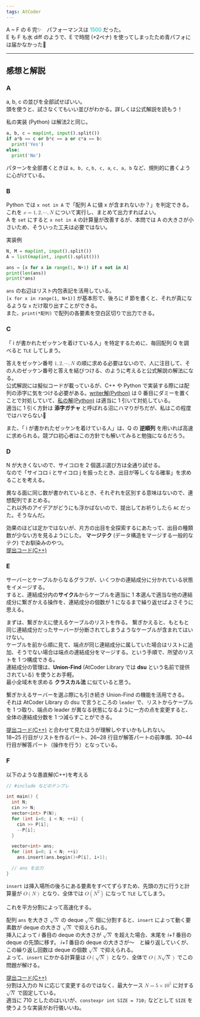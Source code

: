 ```yaml
---
tags: AtCoder
---
```


A ~ F の 6 完✨　パフォーマンスは <span style="color: #00C0C0">1500</span> だった。\
E も F も水 diff のようで、E で時間 (+2ペナ) を使ってしまったため青パフォには届かなかった🥲

---

## 感想と解説

### A
a, b, c の並びを全部試せばいい。\
頭を使うと、試さなくてもいい並びがわかる。詳しくは公式解説を読もう！

私の実装 (Python) は解法2と同じ。
```python
a, b, c = map(int, input().split())
if a*b == c or b*c == a or c*a == b:
  print('Yes')
else:
  print('No')
```

パターンを全部書くときは `a, b, c`, `b, c, a`, `c, a, b` など、規則的に書くように心がけている。

### B
Python では `x not in A` で「配列 A に値 x が含まれないか？」を判定できる。これを <math><mi>x</mi><mo>=</mo><mn>1</mn><mo>,</mo><mn>2</mn><mo>,</mo><mi>&#x22EF;</mi><mo>,</mo><mi>N</mi></math> について実行し、まとめて出力すればよい。\
A を `set` にすると `x not in A` の計算量が改善するが、本問では A の大きさが小さいため、そういった工夫は必要ではない。

実装例
```python
N, M = map(int, input().split())
A = list(map(int, input().split()))

ans = [x for x in range(1, N+1) if x not in A]
print(len(ans))
print(*ans)
```

`ans` の右辺はリスト内包表記を活用している。\
`[x for x in range(1, N+1)]` が基本形で、後ろに if 節を書くと、それが真になるような `x` だけ取り出すことができる。\
また、`print(*配列)` で配列の各要素を空白区切りで出力できる。

### C
「 i が書かれたゼッケンを着けている人」を特定するために、毎回配列 Q を調べると `TLE` してしまう。

答えをゼッケン番号 <math><mn>1</mn><mo>,</mo><mn>2</mn><mo>,</mo><mi>&#x22EF;</mi><mo>,</mo><mi>N</mi></math> の順に求める必要はないので、人に注目して、その人のゼッケン番号と答えを結びつける、のように考えると公式解説の解法になる。\
公式解説には擬似コードが載っているが、C++ や Python で実装する際には配列の添字に気をつける必要がある。[writer解(Python)](https://atcoder.jp/contests/abc392/submissions/62359707) は 0 番目にダミーを置くことで対処していて、[私の解(Python)](https://atcoder.jp/contests/abc392/submissions/62510554) は適当に 1 引いて対処している。\
適当に 1 引く方針は **添字ガチャ** と呼ばれる沼にハマりがちだが、私はこの程度ではハマらない😤

また、「 i が書かれたゼッケンを着けている人」は、Q の **逆順列** を用いれば高速に求められる。競プロ初心者はこの方針でも解いてみると勉強になるだろう。

### D
N が大きくないので、サイコロを 2 個選ぶ選び方は全通り試せる。\
なので「サイコロ i とサイコロ j を振ったとき、出目が等しくなる確率」を求めることを考える。

異なる面に同じ数が書かれているとき、それぞれを区別する意味はないので、連想配列でまとめる。\
これ以外のアイデアがどうにも浮かばないので、提出してお祈りしたら `AC` だった。そうなんだ。

効果のほどは定かではないが、片方の出目を全探索するにあたって、出目の種類数が少ない方を見るようにした。
**マージテク** (データ構造をマージする一般的なテク) でお馴染みのやつ。\
[提出コード(C++)](https://atcoder.jp/contests/abc392/submissions/62529240)

### E
サーバーとケーブルからなるグラフが、いくつかの連結成分に分かれている状態をイメージする。\
すると、連結成分内の**サイクル**からケーブルを適当に 1 本選んで適当な他の連結成分に繋ぎかえる操作を、連結成分の個数が 1 になるまで繰り返せばよさそうに思える。

まずは、繋ぎかえに使えるケーブルのリストを作る。
繋ぎかえると、もともと同じ連結成分だったサーバーが分断されてしまうようなケーブルが含まれてはいけない。\
ケーブルを前から順に見て、端点が同じ連結成分に属していた場合はリストに追加、そうでない場合は端点の連結成分をマージする。という手順で、所望のリストを 1 つ構成できる。\
連結成分の管理は、**Union-Find** (AtCoder Library では **dsu** という名前で提供されている) を使うとお手軽。\
最小全域木を求める **クラスカル法** に似ていると思う。

繋ぎかえるサーバーを選ぶ際にも引き続き Union-Find の機能を活用できる。\
それは AtCoder Library の dsu で言うところの `leader` で、リストからケーブルを 1 つ取り、端点の leader が異なる状態になるように一方の点を変更すると、全体の連結成分数を 1 つ減らすことができる。

[提出コード(C++)](https://atcoder.jp/contests/abc392/submissions/62562161) と合わせて見たほうが理解しやすいかもしれない。\
18~25 行目がリストを作るパート、26~28 行目が解答パートの前準備、30~44 行目が解答パート（操作を行う）となっている。

### F
以下のような愚直解(C++)を考える

```c++
// #include などのテンプレ

int main() {
  int N;
  cin >> N;
  vector<int> P(N);
  for (int i=0; i < N; ++i) {
    cin >> P[i];
    --P[i];
  }

  vector<int> ans;
  for (int i=0; i < N; ++i)
    ans.insert(ans.begin()+P[i], i+1);

  // ans を出力
}
```

`insert` は挿入場所の後ろにある要素をすべてずらすため、先頭の方に行うと計算量が <math><mi>&Omicron;</mi><mo>&ApplyFunction;</mo><mo>(</mo><mi>N</mi><mo>)</mo></math> となり、全体では <math><mi>&Omicron;</mi><mo>&ApplyFunction;</mo><mo>(</mo><msup><mi>N</mi><mn>2</mn></msup><mo>)</mo></math> になって `TLE` してしまう。

これを平方分割によって高速化する。

配列 `ans` を大きさ <math><msqrt><mi>N</mi></msqrt></math> の deque <math><msqrt><mi>N</mi></msqrt></math> 個に分割すると、`insert` によって動く要素数が deque の大きさ <math><msqrt><mi>N</mi></msqrt></math> で抑えられる。\
挿入によって *i* 番目の deque の大きさが <math><msqrt><mi>N</mi></msqrt></math> を超えた場合、末尾を *i+1* 番目の deque の先頭に移す。
*i+1* 番目の deque の大きさが〜　と繰り返していくが、この繰り返し回数は deque の個数 <math><msqrt><mi>N</mi></msqrt></math> で抑えられる。\
よって、`insert` にかかる計算量は <math><mi>&Omicron;</mi><mo>&ApplyFunction;</mo><mo>(</mo><msqrt><mi>N</mi></msqrt><mo>)</mo></math> となり、全体で <math><mi>&Omicron;</mi><mo>&ApplyFunction;</mo><mo>(</mo><mi>N</mi><mo>&InvisibleTimes;</mo><msqrt><mi>N</mi></msqrt><mo>)</mo></math> でこの問題が解ける。

[提出コード(C++)](https://atcoder.jp/contests/abc392/submissions/62555398)\
分割は入力の N に応じて変更するのではなく、最大ケース <math><mi>N</mi><mo>=</mo><mn>5</mn><mo>&times;</mo><msup><mn>10</mn><mn>5</mn></msup></math> に対する <math><msqrt><mi>N</mi></msqrt></math> で固定している。\
適当に 710 としたのはいいが、`constexpr int SIZE = 710;` などとして `SIZE` を使うような実装がお行儀いいね。
